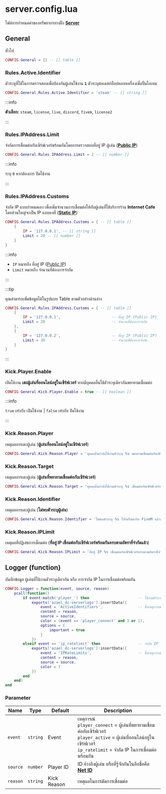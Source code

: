 # server.config.lua

ไฟล์การกำหนดค่าของทรัพยากรทางฝั่ง **[Server](https://en.wikipedia.org/wiki/Server-side)**

## General

ทั่วไป

```lua title="บรรทัดที่ 11"
CONFIG.General = {} -- [[ table ]]
```

### Rules.Active.Identifier

ตัวระบุที่ใช้ในการตรวจสอบเพื่อป้องกันผู้เล่นใช้งาน **`1`** ตัวระบุต่อเดสก์ท็อปหลายเครื่องเพื่อปั้มไอเทม

```lua title="บรรทัดที่ 14"
CONFIG.General.Rules.Active.Identifier = 'steam' -- [[ string ]]
```

:::info

**ตัวเลือก:** `steam`, `license`, `live`, `discord`, `fivem`, `license2`

:::

### Rules.IPAddress.Limit

จำกัดการเชื่อมต่อกับเซิร์ฟเวอร์พร้อมกันโดยการตรวจสอบที่อยู่ IP ผู้เล่น (**[Public IP](https://en.wikipedia.org/wiki/IP_address#Public_address)**)

```lua title="บรรทัดที่ 18"
CONFIG.General.Rules.IPAddress.Limit = 2 -- [[ number ]]
```

:::info

ระบุ `0` หากต้องการ ปิดใช้งาน

:::

### Rules.IPAddress.Customs

จำกัด IP แบบกำหนดเอง เพื่อเพิ่มจำนวนการเชื่อมต่อให้กับผู้เล่นที่ใช้บริการร้าน **Internet Cafe** โดยส่วนใหญ่จะเป็น IP แบบคงที่ (**[Static IP](https://en.wikipedia.org/wiki/IP_address#Static_IP)**)

```lua title="บรรทัดที่ 20"
CONFIG.General.Rules.IPAddress.Customs = { -- [[ table ]]
    {
        IP = '127.0.0.1', -- [[ string ]]
        Limit = 20 -- [[ number ]]
    }
}
```

:::info

- `IP` หมายถึง ที่อยู่ IP ([Public IP](https://en.wikipedia.org/wiki/IP_address#Public_address))<br/>
- `Limit` หมายถึง จำนวนที่ต้องการจำกัด

:::

:::tip

คุณสามารถเพิ่มข้อมูลได้ในรูปแบบ Table ตามตัวอย่างด้านล่าง

```lua
CONFIG.General.Rules.IPAddress.Customs = { -- [[ table ]]
    {
        IP = '127.0.0.1',                       -- ที่อยู่ IP (Public IP)
        Limit = 20                              -- จำนวนที่ต้องการจำกัด
    },
    {
        IP = '127.0.0.2',                       -- ที่อยู่ IP (Public IP)
        Limit = 30                              -- จำนวนที่ต้องการจำกัด
    }
}
```

:::

### Kick.Player.Enable

เปิดใช้งาน **เตะผู้เล่นที่ออนไลน์อยู่ในเซิร์ฟเวอร์** หากมีบุคคลอื่นใช้ตัวระบุเดียวกันพยายามเชื่อมต่อ

```lua title="บรรทัดที่ 31"
CONFIG.General.Kick.Player.Enable = true -- [[ boolean ]]
```

:::info

`true` เท่ากับ เปิดใช้งาน | `false` เท่ากับ ปิดใช้งาน

:::

### Kick.Reason.Player

เหตุผลการเตะผู้เล่น (**ผู้เล่นที่ออนไลน์อยู่ในเซิร์ฟเวอร์**)

```lua title="บรรทัดที่ 35"
CONFIG.General.Kick.Reason.Player = 'บุคคลอื่นกำลังใช้งานตัวระบุ %s พยายามเชื่อมต่อกับเซิร์ฟเวอร์' -- [[ string ]]
```

### Kick.Reason.Target

เหตุผลการเตะผู้เล่น (**ผู้เล่นที่พยายามเชื่อมต่อกับเซิร์ฟเวอร์**)

```lua title="บรรทัดที่ 36"
CONFIG.General.Kick.Reason.Target = 'บุคคลอื่นกำลังใช้งานตัวระบุ %s เชื่อมต่อกับเซิร์ฟเวอร์อยู่ในขณะนี้' -- [[ string ]]
```

### Kick.Reason.Identifier

เหตุผลการเตะผู้เล่น (**ไม่พบตัวระบุผู้เล่น**)

```lua title="บรรทัดที่ 37"
CONFIG.General.Kick.Reason.Identifier = 'ไม่พบตัวระบุ %s โปรดรีสตาร์ท FiveM แล้วลองเชื่อมต่อกับเซิร์ฟเวอร์ใหม่อีกครั้ง' -- [[ string ]]
```

### Kick.Reason.IPLimit

เหตุผลที่ปฏิเสธการเชื่อมต่อ (**ที่อยู่ IP เชื่อมต่อกับเซิร์ฟเวอร์พร้อมกันครบตามอัตราที่จำกัดแล้ว**)

```lua title="บรรทัดที่ 38"
CONFIG.General.Kick.Reason.IPLimit = 'ที่อยู่ IP %s เชื่อมต่อกับเซิร์ฟเวอร์ครบตามอัตราที่จำกัดแล้ว (%s Client / 1 IP) หากคุณกำลังใช้บริการร้าน Internet Cafe โปรดติดต่อผู้ดูแลเซิร์ฟเวอร์' -- [[ string ]]
```

## Logger (function)

บันทึกข้อมูล ผู้เล่นที่ใช้งานตัวระบุเดียวกัน หรือ การจำกัด IP ในการเชื่อมต่อพร้อมกัน

```lua title="บรรทัดที่ 47"
CONFIG.Logger = function(event, source, reason)
    pcall(function()
        if event:match('player_') then                      -- ใช้งานตัวระบุเดียวกัน
            exports['azael_dc-serverlogs']:insertData({
                event = 'ActiveIdentifiers',                -- ชื่อเหตุการณ์ azael_dc-serverlogs
                content = reason,
                source = source,
                color = (event == 'player_connect' and 3 or 1),
                options = {
                    important = true
                }
            })
        elseif event == 'ip_ratelimit' then                 -- จำกัด IP ในการเชื่อมต่อพร้อมกัน
            exports['azael_dc-serverlogs']:insertData({
                event = 'IPRateLimits',                     -- ชื่อเหตุการณ์ azael_dc-serverlogs
                content = reason,
                source = source,
                color = 7
            })
        end
    end)
end
```

### Parameter

| Name                         | Type               | Default                                                    | Description                                                
|------------------------------|--------------------|--------------------|----------------------------------------------------------------------------------------------------------------------------
| `event`                      | `string`           | Event              | เหตุการณ์ <br/>`player_connect` = ผู้เล่นที่พยายามเชื่อมต่อกับเซิร์ฟเวอร์ <br/>`player_active` = ผู้เล่นที่ออนไลน์อยู่ในเซิร์ฟเวอร์ <br/>`ip_ratelimit` = จำกัด IP ในการเชื่อมต่อพร้อมกัน
| `source`                     | `number`           | Player ID          | ID อ้างอิงผู้เล่น หรือที่รู้จักกันในอีกชื่อคือ **[Net ID](https://docs.fivem.net/docs/scripting-manual/networking/ids/#server-id)**
| `reason`                     | `string`           | Kick Reason        | เหตุผลในการตัดการเชื่อมต่อ
